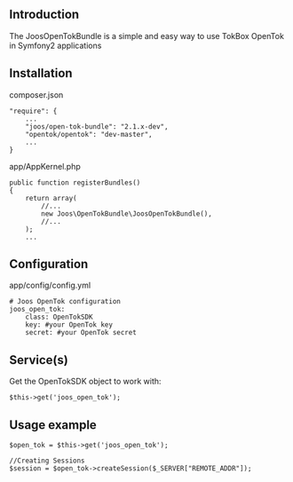 ## Introduction

The JoosOpenTokBundle is a simple and easy way to use TokBox OpenTok in Symfony2 applications

## Installation

composer.json

```
"require": {
    ...
    "joos/open-tok-bundle": "2.1.x-dev",
    "opentok/opentok": "dev-master",
    ...
}
```

app/AppKernel.php

```
public function registerBundles()
{
    return array(
        //...
        new Joos\OpenTokBundle\JoosOpenTokBundle(),
        //...
    );
    ...
```

## Configuration

app/config/config.yml

```
# Joos OpenTok configuration
joos_open_tok:
    class: OpenTokSDK
    key: #your OpenTok key
    secret: #your OpenTok secret
```

## Service(s)

Get the OpenTokSDK object to work with:

```
$this->get('joos_open_tok');
```

## Usage example

```
$open_tok = $this->get('joos_open_tok');

//Creating Sessions
$session = $open_tok->createSession($_SERVER["REMOTE_ADDR"]);
```
